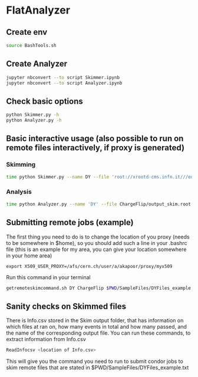 # FlatAnalyzer

## Create env

```bash
source BashTools.sh
```

## Create Analyzer

```bash
jupyter nbconvert --to script Skimmer.ipynb
jupyter nbconvert --to script Analyzer.ipynb

```

## Check basic options

```bash
python Skimmer.py -h
python Analyzer.py -h
````


## Basic interactive usage (also possible to run on remote files interactively, if proxy is generated)

### Skimming
```bash
time python Skimmer.py --name DY --file 'root://xrootd-cms.infn.it///eos/cms/store/group/phys_egamma/akapoor/ChargeMisID/newsamples2/06544C90-EFDF-E811-80E6-842B2B6F5D5C.root' --saveroot --outfolder Output --debugprint --analysis TTH --outsuffix DY --multithreaded --xsec 1 --istype mc

```

### Analysis
```bash
time python Analyzer.py --name 'DY' --file ChargeFlip/output_skim.root --outfolder ChargeFlip_plots

```

## Submitting remote jobs (example)

The first thing you need to do is to change the location of you proxy (needs to be somewhere in $home), so you should add such a line in your .bashrc file (this is an example for my area, you can give your location somewhere in your home area)

```
export X509_USER_PROXY=/afs/cern.ch/user/a/akapoor/proxy/myx509

```

Run this command in your terminal
```bash
getremoteskimcommand.sh DY ChargeFlip $PWD/SampleFiles/DYFiles_example.txt TTH
```

## Sanity checks on Skimmed files

There is Info.csv stored in the Skim output folder, that has information on which files at ran on, how many events in total and how many passed, and the name of the corresponding output file. You can run these commands, to extract information from Info.csv

```bash
ReadInfocsv <location of Info.csv>
```

This will give you the command you need to run to submit condor jobs to skim remote files that are stated in $PWD/SampleFiles/DYFiles_example.txt